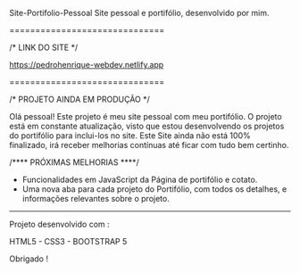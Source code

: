 Site-Portifolio-Pessoal
Site pessoal e portifólio, desenvolvido por mim.

==============================

/*  LINK DO SITE */

https://pedrohenrique-webdev.netlify.app

==============================

/* PROJETO AINDA EM PRODUÇÃO */

Olá pessoal! Este projeto é meu site pessoal com meu portifólio. O projeto está em constante atualização, visto que estou desenvolvendo os projetos do portifólio para inclui-los no site. Este Site ainda não está 100% finalizado, irá receber melhorias contínuas até ficar com tudo bem certinho.

/**** PRÓXIMAS MELHORIAS ****/

- Funcionalidades em JavaScript da Página de portifólio e cotato.
- Uma nova aba para cada projeto do Portifólio, com todos os detalhes, e informações relevantes sobre o projeto.

--------------------------------------------------------------------------------------------------------------------


Projeto desenvolvido com :

HTML5 - CSS3 - BOOTSTRAP 5

Obrigado !
